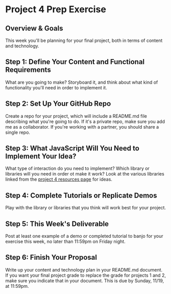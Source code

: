 # Project 4 Prep Exercise 

## Overview & Goals
This week you'll be planning for your final project, both in terms of content and technology. 

## Step 1: Define Your Content and Functional Requirements
What are you going to make? Storyboard it, and think about what kind of functionality you'll need in order to implement it. 

## Step 2: Set Up Your GitHub Repo
Create a repo for your project, which will include a README.md file describing what you're going to do. If it's a private repo, make sure you add me as a collaborator. If you're working with a partner, you should share a single repo. 

## Step 3: What JavaScript Will You Need to Implement Your Idea?
What type of interaction do you need to implement? Which library or libraries will you need in order ot make it work? Look at the various libraries linked from the [project 4 resources page](../../projects/project4-resources.md) for ideas. 

## Step 4: Complete Tutorials or Replicate Demos
Play with the library or libraries that you think will work best for your project. 

## Step 5: This Week's Deliverable
Post at least one example of a demo or completed tutorial to banjo for your exercise this week, no later than 11:59pm on Friday night. 

## Step 6: Finish Your Proposal
Write up your content and technology plan in your README.md document. If you want your final project grade to replace the grade for projects 1 and 2, make sure you indicate that in your document. This is due by Sunday, 11/19, at 11:59pm.

